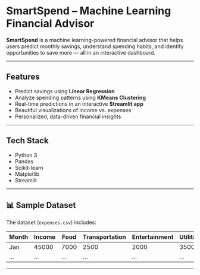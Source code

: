 #  SmartSpend – Machine Learning Financial Advisor

**SmartSpend** is a machine learning-powered financial advisor that helps users predict monthly savings, understand spending habits, and identify opportunities to save more — all in an interactive dashboard.

---

##  Features

-  Predict savings using **Linear Regression**
-  Analyze spending patterns using **KMeans Clustering**
-  Real-time predictions in an interactive **Streamlit app**
-  Beautiful visualizations of income vs. expenses
-  Personalized, data-driven financial insights

---

##  Tech Stack

- Python 3
- Pandas
- Scikit-learn
- Matplotlib
- Streamlit

---

## 📊 Sample Dataset

The dataset (`expenses.csv`) includes:

| Month | Income | Food | Transportation | Entertainment | Utilities | Shopping | Savings |
|-------|--------|------|----------------|---------------|-----------|----------|---------|
| Jan   | 45000  | 7000 | 2500           | 2000          | 3500      | 4000     | 5000    |
| ...   | ...    | ...  | ...            | ...           | ...       | ...      | ...     |

---



